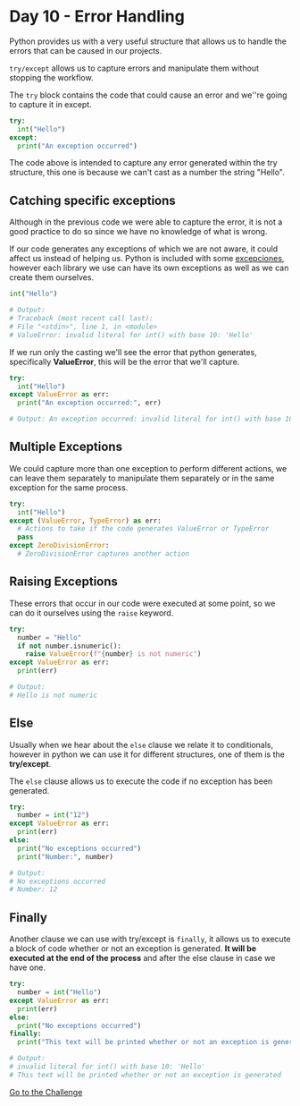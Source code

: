 # Day 10 - Error Handling

Python provides us with a very useful structure that allows us to handle the errors that can be caused in our projects.

`try/except` allows us to capture errors and manipulate them without stopping the workflow.

The `try` block contains the code that could cause an error and we''re going to capture it in except.

```python
try:
  int("Hello")
except:
  print("An exception occurred")
```

The code above is intended to capture any error generated within the try structure, this one is because we can't cast as a number the string "Hello".

## Catching specific exceptions

Although in the previous code we were able to capture the error, it is not a good practice to do so since we have no knowledge of what is wrong.

If our code generates any exceptions of which we are not aware, it could affect us instead of helping us. Python is included with some [excepciones](https://docs.python.org/3/library/exceptions.html#bltin-exceptions), however each library we use can have its own exceptions as well as we can create them ourselves.

```python
int("Hello")

# Output:
# Traceback (most recent call last):
# File "<stdin>", line 1, in <module>
# ValueError: invalid literal for int() with base 10: 'Hello'
```

If we run only the casting we'll see the error that python generates, specifically **ValueError**, this will be the error that we'll capture.

```python
try:
  int("Hello")
except ValueError as err:
  print("An exception occurred:", err)

# Output: An exception occurred: invalid literal for int() with base 10: 'Hello'
```

## Multiple Exceptions

We could capture more than one exception to perform different actions, we can leave them separately to manipulate them separately or in the same exception for the same process.

```python
try:
  int("Hello")
except (ValueError, TypeError) as err:
  # Actions to take if the code generates ValueError or TypeError
  pass
except ZeroDivisionError:
  # ZeroDivisionError captures another action
```

## Raising Exceptions

These errors that occur in our code were executed at some point, so we can do it ourselves using the `raise` keyword.

```python
try:
  number = "Hello"
  if not number.isnumeric():
    raise ValueError(f"{number} is not numeric")
except ValueError as err:
  print(err)

# Output:
# Hello is not numeric
```

## Else

Usually when we hear about the `else` clause we relate it to conditionals, however in python we can use it for different structures, one of them is the **try/except**.

The `else` clause allows us to execute the code if no exception has been generated.

```python
try:
  number = int("12")
except ValueError as err:
  print(err)
else:
  print("No exceptions occurred")
  print("Number:", number)

# Output:
# No exceptions occurred
# Number: 12
```

## Finally

Another clause we can use with try/except is `finally`, it allows us to execute a block of code whether or not an exception is generated. **It will be executed at the end of the process** and after the else clause in case we have one.

```python
try:
  number = int("Hello")
except ValueError as err:
  print(err)
else:
  print("No exceptions occurred")
finally:
  print("This text will be printed whether or not an exception is generated")

# Output:
# invalid literal for int() with base 10: 'Hello'
# This text will be printed whether or not an exception is generated
```

[Go to the Challenge](https://github.com/estebansolo/Python30/blob/master/docs/Day%2010%20-%20Error%20Handling/exercise.py)